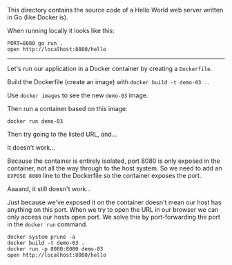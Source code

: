 This directory contains the source code of a Hello World web server written in Go (like Docker is).

When running locally it looks like this:

```
PORT=8080 go run .
open http://localhost:8080/hello
```

---

Let's run our application in a Docker container by creating a `Dockerfile`.

Build the Dockerfile (create an image) with `docker build -t demo-03 .`.

Use `docker images` to see the new `demo-03` image.

Then run a container based on this image:

```
docker run demo-03
```

Then try going to the listed URL, and...

It doesn't work...

Because the container is entirely isolated, port 8080 is only exposed in the container, not all the way through to the host system.
So we need to add an `EXPOSE 8080` line to the Dockerfile so the container exposes the port.

Aaaand, it still doesn't work...

Just because we've exposed it on the container doesn't mean our host has anything on this port.
When we try to open the URL in our browser we can only access our hosts open port.
We solve this by port-forwarding the port in the `docker run` command.

```
docker system prune -a
docker build -t demo-03 .
docker run -p 8080:8080 demo-03
open http://localhost:8080/hello
```
